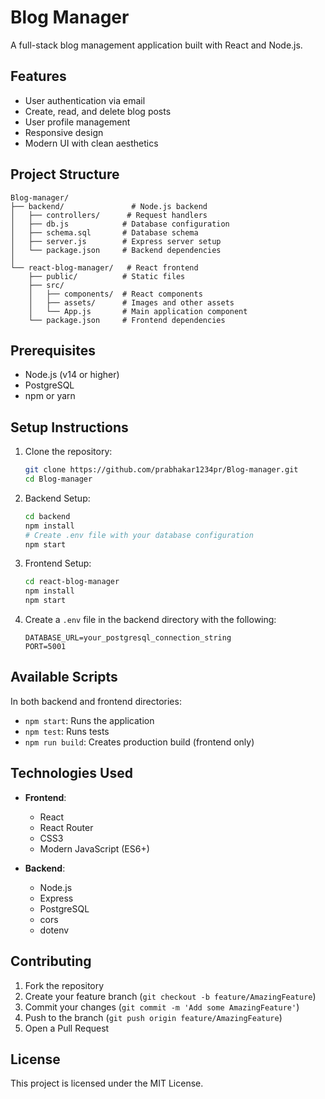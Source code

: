# Blog Manager

A full-stack blog management application built with React and Node.js.

## Features

- User authentication via email
- Create, read, and delete blog posts
- User profile management
- Responsive design
- Modern UI with clean aesthetics

## Project Structure

```
Blog-manager/
├── backend/               # Node.js backend
│   ├── controllers/      # Request handlers
│   ├── db.js            # Database configuration
│   ├── schema.sql       # Database schema
│   ├── server.js        # Express server setup
│   └── package.json     # Backend dependencies
│
└── react-blog-manager/   # React frontend
    ├── public/          # Static files
    ├── src/
    │   ├── components/  # React components
    │   ├── assets/      # Images and other assets
    │   └── App.js       # Main application component
    └── package.json     # Frontend dependencies
```

## Prerequisites

- Node.js (v14 or higher)
- PostgreSQL
- npm or yarn

## Setup Instructions

1. Clone the repository:
   ```bash
   git clone https://github.com/prabhakar1234pr/Blog-manager.git
   cd Blog-manager
   ```

2. Backend Setup:
   ```bash
   cd backend
   npm install
   # Create .env file with your database configuration
   npm start
   ```

3. Frontend Setup:
   ```bash
   cd react-blog-manager
   npm install
   npm start
   ```

4. Create a `.env` file in the backend directory with the following:
   ```
   DATABASE_URL=your_postgresql_connection_string
   PORT=5001
   ```

## Available Scripts

In both backend and frontend directories:

- `npm start`: Runs the application
- `npm test`: Runs tests
- `npm run build`: Creates production build (frontend only)

## Technologies Used

- **Frontend**:
  - React
  - React Router
  - CSS3
  - Modern JavaScript (ES6+)

- **Backend**:
  - Node.js
  - Express
  - PostgreSQL
  - cors
  - dotenv

## Contributing

1. Fork the repository
2. Create your feature branch (`git checkout -b feature/AmazingFeature`)
3. Commit your changes (`git commit -m 'Add some AmazingFeature'`)
4. Push to the branch (`git push origin feature/AmazingFeature`)
5. Open a Pull Request

## License

This project is licensed under the MIT License.